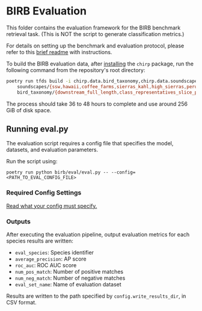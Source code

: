 # BIRB Evaluation

This folder contains the evaluation framework for the BIRB benchmark retrieval task.
(This is NOT the script to generate classification metrics.)

For details on setting up the benchmark and evaluation protocol, please refer to this [brief readme](https://docs.google.com/document/d/1RasVkxIKKlUToFlJ8gZxaHqIE-mMy9G1MZwfK98Gb-I) with instructions.

To build the BIRB evaluation data, after [installing](../../README.md#installation) the `chirp` package, run the following command from the repository's root directory:

```bash
poetry run tfds build -i chirp.data.bird_taxonomy,chirp.data.soundscapes \
    soundscapes/{ssw,hawaii,coffee_farms,sierras_kahl,high_sierras,peru}_full_length \
    bird_taxonomy/{downstream_full_length,class_representatives_slice_peaked}
```

The process should take 36 to 48 hours to complete and use around 256 GiB of disk space.

## Running eval.py

The evaluation script requires a config file that specifies the model, datasets, and evaluation parameters.

Run the script using:

    poetry run python birb/eval/eval.py -- --config=<PATH_TO_EVAL_CONFIG_FILE>


### Required Config Settings

[Read what your config must specify.](https://docs.google.com/document/d/1RasVkxIKKlUToFlJ8gZxaHqIE-mMy9G1MZwfK98Gb-I)

### Outputs

After executing the evaluation pipeline, output evaluation metrics for each
species results are written:

* `eval_species`: Species identifier
* `average_precision`: AP score
* `roc_auc`: ROC AUC score
* `num_pos_match`: Number of positive matches
* `num_neg_match`: Number of negative matches
* `eval_set_name`: Name of evaluation dataset

Results are written to the path specified by `config.write_results_dir`,
in CSV format.